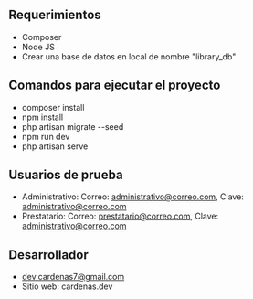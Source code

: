 ## Requerimientos
- Composer
- Node JS
- Crear una base de datos en local de nombre "library_db"

## Comandos para ejecutar el proyecto
- composer install
- npm install
- php artisan migrate --seed
- npm run dev
- php artisan serve

## Usuarios de prueba
- Administrativo: Correo: administrativo@correo.com, Clave: administrativo@correo.com
- Prestatario: Correo: prestatario@correo.com, Clave: administrativo@correo.com

## Desarrollador
- dev.cardenas7@gmail.com
- Sitio web: cardenas.dev
